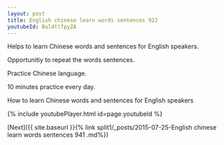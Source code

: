 ```yaml
---
layout: post
title: English chinese learn words sentences 922 
youtubeId: Bul4tlfpyZA
---
```

 
 
Helps to learn Chinese words and sentences for English speakers.

Opportunitiy to repeat the words sentences. 

Practice Chinese language. 
 
10 minutes practice every day. 
 
How to learn Chinese words and sentences for English speakers 
 
{% include youtubePlayer.html id=page.youtubeId %}
 
 
[Next]({{ site.baseurl }}{% link  split1/_posts/2015-07-25-English chinese learn words sentences 941 .md%})
 
